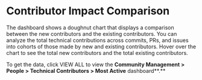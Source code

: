 # Contributor Impact Comparison

The dashboard shows a doughnut chart that displays a comparison between the new contributors and the existing contributors. You can analyze the total technical contributions across commits, PRs, and issues into cohorts of those made by new and existing contributors. Hover over the chart to see the total new contributors and the total existing contributors.

To get the data, click VIEW ALL to view the **Community Management > People > Technical Contributors > Most Active** dashboard**.**&#x20;

